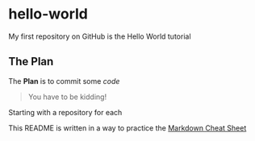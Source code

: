 # hello-world
My first repository on GitHub is the Hello World tutorial

## The Plan

The **Plan** is to commit some *code*

> You have to be kidding!

Starting with a repository for each 

This README is written in a way to practice the [Markdown Cheat Sheet](https://www.markdownguide.org/cheat-sheet/)
